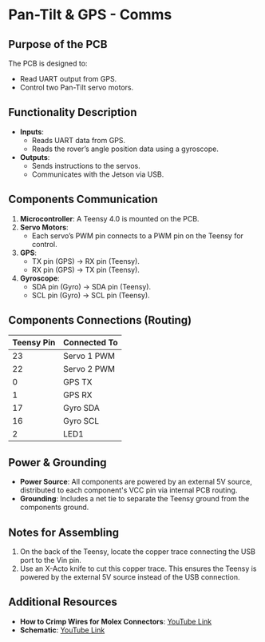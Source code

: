 # Pan-Tilt & GPS - Comms

## Purpose of the PCB
The PCB is designed to:
- Read UART output from GPS.
- Control two Pan-Tilt servo motors.

## Functionality Description
- **Inputs**: 
  - Reads UART data from GPS.
  - Reads the rover’s angle position data using a gyroscope.
- **Outputs**: 
  - Sends instructions to the servos.
  - Communicates with the Jetson via USB.

## Components Communication
1. **Microcontroller**: A Teensy 4.0 is mounted on the PCB.
2. **Servo Motors**: 
   - Each servo’s PWM pin connects to a PWM pin on the Teensy for control.
3. **GPS**:
   - TX pin (GPS) → RX pin (Teensy).
   - RX pin (GPS) → TX pin (Teensy).
4. **Gyroscope**:
   - SDA pin (Gyro) → SDA pin (Teensy).
   - SCL pin (Gyro) → SCL pin (Teensy).

## Components Connections (Routing)
| Teensy Pin | Connected To         |
|------------|----------------------|
| 23         | Servo 1 PWM          |
| 22         | Servo 2 PWM          |
| 0          | GPS TX               |
| 1          | GPS RX               |
| 17         | Gyro SDA             |
| 16         | Gyro SCL             |
| 2          | LED1                 |

## Power & Grounding
- **Power Source**: All components are powered by an external 5V source, distributed to each component's VCC pin via internal PCB routing.
- **Grounding**: Includes a net tie to separate the Teensy ground from the components ground.

## Notes for Assembling
1. On the back of the Teensy, locate the copper trace connecting the USB port to the Vin pin.
2. Use an X-Acto knife to cut this copper trace. This ensures the Teensy is powered by the external 5V source instead of the USB connection.

## Additional Resources
- **How to Crimp Wires for Molex Connectors**: [YouTube Link](https://www.youtube.com/watch?v=WFvEeWHDt1E)
- **Schematic**: [YouTube Link](https://www.youtube.com/watch?v=WFvEeWHDt1E)
